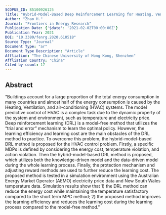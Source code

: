 ```yaml
---
SCOPUS_ID: 85100926125
Title: "Hybrid-Model-Based Deep Reinforcement Learning for Heating, Ventilation, and Air-Conditioning Control"
Author: "Zhao H."
Journal: "Frontiers in Energy Research"
Publication Date: {'$date': '2021-02-02T00:00:00Z'}
Publication Year: 2021
DOI: "10.3389/fenrg.2020.610518"
Source Type: "Journal"
Document Type: "ar"
Document Type Description: "Article"
Affliation: "The Chinese University of Hong Kong, Shenzhen"
Affliation Country: "China"
Cited by count: 17
---
```


## Abstract
"Buildings account for a large proportion of the total energy consumption in many countries and almost half of the energy consumption is caused by the Heating, Ventilation, and air-conditioning (HVAC) systems. The model predictive control of HVAC is a complex task due to the dynamic property of the system and environment, such as temperature and electricity price. Deep reinforcement learning (DRL) is a model-free method that utilizes the “trial and error” mechanism to learn the optimal policy. However, the learning efficiency and learning cost are the main obstacles of the DRL method to practice. To overcome this problem, the hybrid-model-based DRL method is proposed for the HVAC control problem. Firstly, a specific MDPs is defined by considering the energy cost, temperature violation, and action violation. Then the hybrid-model-based DRL method is proposed, which utilizes both the knowledge-driven model and the data-driven model during the whole learning process. Finally, the protection mechanism and adjusting reward methods are used to further reduce the learning cost. The proposed method is tested in a simulation environment using the Australian Energy Market Operator (AEMO) electricity price data and New South Wales temperature data. Simulation results show that 1) the DRL method can reduce the energy cost while maintaining the temperature satisfactory compared to the short term MPC method; 2) the proposed method improves the learning efficiency and reduces the learning cost during the learning process compared to the model-free method."
